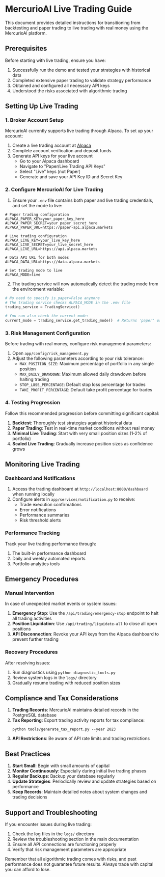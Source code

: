 # MercurioAI Live Trading Guide

This document provides detailed instructions for transitioning from backtesting and paper trading to live trading with real money using the MercurioAI platform.

## Prerequisites

Before starting with live trading, ensure you have:

1. Successfully run the demo and tested your strategies with historical data
2. Completed extensive paper trading to validate strategy performance
3. Obtained and configured all necessary API keys
4. Understood the risks associated with algorithmic trading


## Setting Up Live Trading

### 1. Broker Account Setup

MercurioAI currently supports live trading through Alpaca. To set up your account:

1. Create a live trading account at [Alpaca](https://alpaca.markets/)
2. Complete account verification and deposit funds
3. Generate API keys for your live account
   - Go to your Alpaca dashboard
   - Navigate to "Paper/Live Trading API Keys"
   - Select "Live" keys (not Paper)
   - Generate and save your API Key ID and Secret Key

### 2. Configure MercurioAI for Live Trading

1. Ensure your `.env` file contains both paper and live trading credentials, and set the mode to live:

```
# Paper trading configuration
ALPACA_PAPER_KEY=your_paper_key_here
ALPACA_PAPER_SECRET=your_paper_secret_here
ALPACA_PAPER_URL=https://paper-api.alpaca.markets

# Live trading configuration
ALPACA_LIVE_KEY=your_live_key_here
ALPACA_LIVE_SECRET=your_live_secret_here
ALPACA_LIVE_URL=https://api.alpaca.markets

# Data API URL for both modes
ALPACA_DATA_URL=https://data.alpaca.markets

# Set trading mode to live
ALPACA_MODE=live
```

2. The trading service will now automatically detect the trading mode from the environment variable:

```python
# No need to specify is_paper=False anymore
# The trading service checks ALPACA_MODE in the .env file
trading_service = TradingService()

# You can also check the current mode:
current_mode = trading_service.get_trading_mode()  # Returns 'paper' or 'live'
```

### 3. Risk Management Configuration

Before trading with real money, configure risk management parameters:

1. Open `app/config/risk_management.py`
2. Adjust the following parameters according to your risk tolerance:
   - `MAX_POSITION_SIZE`: Maximum percentage of portfolio in any single position
   - `MAX_DAILY_DRAWDOWN`: Maximum allowed daily drawdown before halting trading
   - `STOP_LOSS_PERCENTAGE`: Default stop loss percentage for trades
   - `TAKE_PROFIT_PERCENTAGE`: Default take profit percentage for trades

### 4. Testing Progression

Follow this recommended progression before committing significant capital:

1. **Backtest**: Thoroughly test strategies against historical data
2. **Paper Trading**: Test in real-time market conditions without real money
3. **Minimal Live Trading**: Start with very small position sizes (1-2% of portfolio)
4. **Scaled Live Trading**: Gradually increase position sizes as confidence grows

## Monitoring Live Trading

### Dashboard and Notifications

1. Access the trading dashboard at `http://localhost:8000/dashboard` when running locally
2. Configure alerts in `app/services/notification.py` to receive:
   - Trade execution confirmations
   - Error notifications
   - Performance summaries
   - Risk threshold alerts

### Performance Tracking

Track your live trading performance through:

1. The built-in performance dashboard
2. Daily and weekly automated reports
3. Portfolio analytics tools

## Emergency Procedures

### Manual Intervention

In case of unexpected market events or system issues:

1. **Emergency Stop**: Use the `/api/trading/emergency-stop` endpoint to halt all trading activities
2. **Position Liquidation**: Use `/api/trading/liquidate-all` to close all open positions
3. **API Disconnection**: Revoke your API keys from the Alpaca dashboard to prevent further trading

### Recovery Procedures

After resolving issues:

1. Run diagnostics using `python diagnostic_tools.py`
2. Review system logs in the `logs/` directory
3. Gradually resume trading with reduced position sizes

## Compliance and Tax Considerations

1. **Trading Records**: MercurioAI maintains detailed records in the PostgreSQL database
2. **Tax Reporting**: Export trading activity reports for tax compliance:
   ```
   python tools/generate_tax_report.py --year 2023
   ```
3. **API Restrictions**: Be aware of API rate limits and trading restrictions

## Best Practices

1. **Start Small**: Begin with small amounts of capital
2. **Monitor Continuously**: Especially during initial live trading phases
3. **Regular Backups**: Backup your database regularly
4. **Update Strategies**: Periodically review and update strategies based on performance
5. **Keep Records**: Maintain detailed notes about system changes and trading decisions

## Support and Troubleshooting

If you encounter issues during live trading:

1. Check the log files in the `logs/` directory
2. Review the troubleshooting section in the main documentation
3. Ensure all API connections are functioning properly
4. Verify that risk management parameters are appropriate

Remember that all algorithmic trading comes with risks, and past performance does not guarantee future results. Always trade with capital you can afford to lose.
